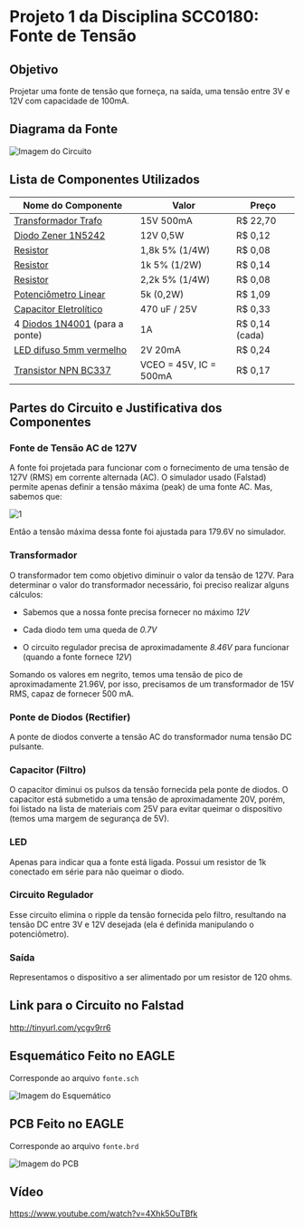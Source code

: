 # Projeto 1 da Disciplina SCC0180: Fonte de Tensão

## Objetivo
Projetar uma fonte de tensão que forneça, na saída, uma tensão entre 3V e 12V com capacidade de 100mA.

## Diagrama da Fonte

![Imagem do Circuito](https://i.imgur.com/FtfAlni.png)

## Lista de Componentes Utilizados

| Nome do Componente | Valor | Preço |
| --- | --- | --- |
| [Transformador Trafo](https://www.baudaeletronica.com.br/transformador-trafo-500ma-15v.html) | 15V 500mA | R$ 22,70 |
| [Diodo Zener 1N5242](https://www.baudaeletronica.com.br/diodo-zener-1n5242-12v-0-5w.html) | 12V 0,5W | R$ 0,12 |
| [Resistor](https://www.baudaeletronica.com.br/resistor-1k8-5-1-4w.html) | 1,8k 5% (1/4W) | R$ 0,08 |
| [Resistor](https://www.baudaeletronica.com.br/resistor-1k8-1-2w.html) | 1k 5% (1/2W) | R$ 0,14 |
| [Resistor](https://www.baudaeletronica.com.br/resistor-2k2-5-1-4w.html) | 2,2k 5% (1/4W) | R$ 0,08 |
| [Potenciômetro Linear](https://www.baudaeletronica.com.br/potenciometro-linear-de-5k-5000.html) | 5k (0,2W) | R$ 1,09 |
| [Capacitor Eletrolítico](https://www.baudaeletronica.com.br/capacitor-eletrolitico-470uf-25v.html) | 470 uF / 25V | R$ 0,33 |
| 4 [Diodos 1N4001](https://www.baudaeletronica.com.br/diodo-1n4001.html) (para a ponte) | 1A | R$ 0,14 (cada)|
| [LED difuso 5mm vermelho](https://www.baudaeletronica.com.br/led-difuso-5mm-vermelho.html) | 2V 20mA | R$ 0,24 |
| [Transistor NPN BC337](https://www.baudaeletronica.com.br/transistor-npn-bc337.html) | VCEO = 45V, IC = 500mA | R$ 0,17 |

## Partes do Circuito e Justificativa dos Componentes

### Fonte de Tensão AC de 127V
A fonte foi projetada para funcionar com o fornecimento de uma tensão de 127V (RMS) em corrente alternada (AC). O simulador usado (Falstad) permite apenas definir a tensão máxima (peak) de uma fonte AC. Mas, sabemos que:

![1](http://www.sciweavers.org/upload/Tex2Img_1593462823/render.png)

Então a tensão máxima dessa fonte foi ajustada para 179.6V no simulador. 

### Transformador
O transformador tem como objetivo diminuir o valor da tensão de 127V. Para determinar o valor do transformador necessário, foi preciso realizar alguns cálculos:

* Sabemos que a nossa fonte precisa fornecer no máximo *12V*

* Cada diodo tem uma queda de *0.7V*

* O circuito regulador precisa de aproximadamente *8.46V* para funcionar (quando a fonte fornece *12V*)

Somando os valores em negrito, temos uma tensão de pico de aproximadamente 21.96V, por isso, precisamos de um transformador de 15V RMS, capaz de fornecer 500 mA.

### Ponte de Diodos (Rectifier)
A ponte de diodos converte a tensão AC do transformador numa tensão DC pulsante. 

### Capacitor (Filtro)
O capacitor diminui os pulsos da tensão fornecida pela ponte de diodos. O capacitor está submetido a uma tensão de aproximadamente 20V, porém, foi listado na lista de materiais com 25V para evitar queimar o dispositivo (temos uma margem de segurança de 5V).

### LED
Apenas para indicar qua a fonte está ligada. Possui um resistor de 1k conectado em série para não queimar o diodo.

### Circuito Regulador
Esse circuito elimina o ripple da tensão fornecida pelo filtro, resultando na tensão DC entre 3V e 12V desejada (ela é definida manipulando o potenciômetro).

### Saída
Representamos o dispositivo a ser alimentado por um resistor de 120 ohms.

## Link para o Circuito no Falstad
http://tinyurl.com/ycgv9rr6

## Esquemático Feito no EAGLE
Corresponde ao arquivo `fonte.sch`

![Imagem do Esquemático](https://i.imgur.com/X917XMZ.png)

## PCB Feito no EAGLE
Corresponde ao arquivo `fonte.brd`

![Imagem do PCB](https://i.imgur.com/UE5hJaU.png)

## Vídeo

https://www.youtube.com/watch?v=4Xhk5OuTBfk
